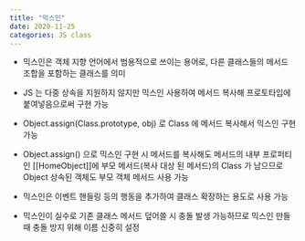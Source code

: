 ```yaml
---
title: "믹스인"
date: 2020-11-25
categories: JS class
---
```


- 믹스인은 객체 지향 언어에서 범용적으로 쓰이는 용어로, 다른 클래스들의 메서드 조합을 포함하는 클래스를 의미

- JS 는 다중 상속을 지원하지 않지만 믹스인 사용하여 메서드 복사해 프로토타입에 붙여넣음으로써 구현 가능

- Object.assign(Class.prototype, obj) 로 Class 에 메서드 복사해서 믹스인 구현 가능

- Object.assign() 으로 믹스인 구현 시 메서드를 복사해도 메서드의 내부 프로퍼티인 [[HomeObject]]에 부모 메서드(복사 대상 된 메서드)의 Class 가 남으므로 Object 상속된 객체도 부모 객체 메서드 사용 가능

- 믹스인은 이벤트 핸들링 등의 행동을 추가하여 클래스 확장하는 용도로 사용 가능

- 믹스인이 실수로 기존 클래스 메서드 덮어쓸 시 충돌 발생 가능하므로 믹스인 만들 때 충돌 방지 위해 이름 신중히 설정
